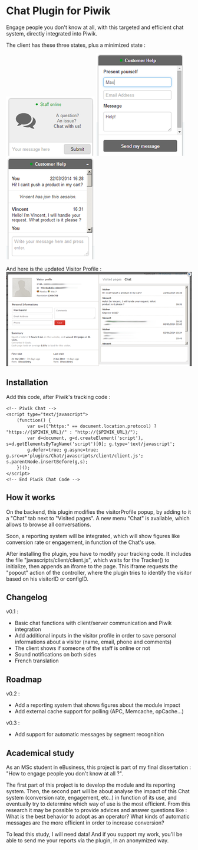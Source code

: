 # Chat Plugin for Piwik
Engage people you don't know at all, with this targeted and efficient chat system, directly integrated into Piwik.

The client has these three states, plus a minimized state :

![Chat Client](/screenshots/ClientState2.png?raw=true "Chat Client State 2")
![Chat Client](/screenshots/ClientState3.png?raw=true "Chat Client State 3")
![Chat Client](/screenshots/ClientState4.png?raw=true "Chat Client State 4")

And here is the updated Visitor Profile :
![Backend](/screenshots/BackendVisitorProfile.png?raw=true "Visitor Profile in Backend")

## Installation
Add this code, after Piwik's tracking code :

    <!-- Piwik Chat -->
    <script type="text/javascript">
        (function() {
            var u=(("https:" == document.location.protocol) ? "https://{$PIWIK_URL}/" : "http://{$PIWIK_URL}/");
            var d=document, g=d.createElement('script'), s=d.getElementsByTagName('script')[0]; g.type='text/javascript';
            g.defer=true; g.async=true; g.src=u+'plugins/Chat/javascripts/client/client.js'; s.parentNode.insertBefore(g,s);
        })();
    </script>
    <!-- End Piwik Chat Code -->

## How it works
On the backend, this plugin modifies the visitorProfile popup, by adding to it a "Chat" tab next to "Visited pages". A new menu "Chat" is available, which allows to browse all conversations.

Soon, a reporting system will be integrated, which will show figures like conversion rate or engagement, in function of the Chat's use.

After installing the plugin, you have to modify your tracking code. It includes the file "javascripts/client/client.js", which waits for the Tracker() to initialize, then appends an iframe to the page. This iframe requests the "popout" action of the controller, where the plugin tries to identify the visitor based on his visitorID or configID.

## Changelog
v0.1 :

+   Basic chat functions with client/server communication and Piwik integration
+   Add additional inputs in the visitor profile in order to save personal informations about a visitor (name, email, phone and comments)
+   The client shows if someone of the staff is online or not
+   Sound notifications on both sides
+   French translation

## Roadmap
v0.2 :

*   Add a reporting system that shows figures about the module impact
*   Add external cache support for polling (APC, Memcache, opCache...)

v0.3 :

*   Add support for automatic messages by segment recognition

## Academical study
As an MSc student in eBusiness, this project is part of my final dissertation : "How to engage people you don't know at all ?".

The first part of this project is to develop the module and its reporting system. Then, the second part will be about analyse the impact of this Chat system (conversion rate, engagement, etc..) in function of its use, and eventually try to determine which way of use is the most efficient. From this research it may be possible to provide advices and answer questions like : What is the best behavior to adopt as an operator? What kinds of automatic messages are the more efficient in order to increase conversion?

To lead this study, I will need data! And if you support my work, you'll be able to send me your reports via the plugin, in an anonymized way.